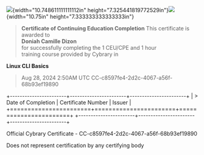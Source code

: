 ![](vertopal_7a89e9c3996b43418ade5e8ad4272503/media/image1.png){width="10.748611111111112in"
height="7.325441819772529in"}![](vertopal_7a89e9c3996b43418ade5e8ad4272503/media/image2.png){width="10.75in"
height="7.333333333333333in"}

> **Certificate of Continuing Education Completion** This certificate is
> awarded to\
> **Doniah Camille Dizon**\
> for successfully completing the 1 CEU/CPE and 1 hour\
> training course provided by Cybrary in

**Linux CLI Basics**

> Aug 28, 2024 2:50AM UTC CC-c8597fe4-2d2c-4067-a56f-68b93ef19890

+-----------------------+-----------------------+-----------------------+
| > Date of Completion  | Certificate Number    | Issuer                |
+=======================+=======================+=======================+
+-----------------------+-----------------------+-----------------------+

Official Cybrary Certificate - CC-c8597fe4-2d2c-4067-a56f-68b93ef19890

Does not represent certification by any certifying body
